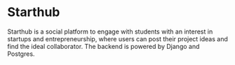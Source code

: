 # Starthub
Starthub is a social platform to engage with students with an interest in startups and entrepreneurship, where users can post their project ideas and find the ideal collaborator.
The backend is powered by Django and Postgres.
